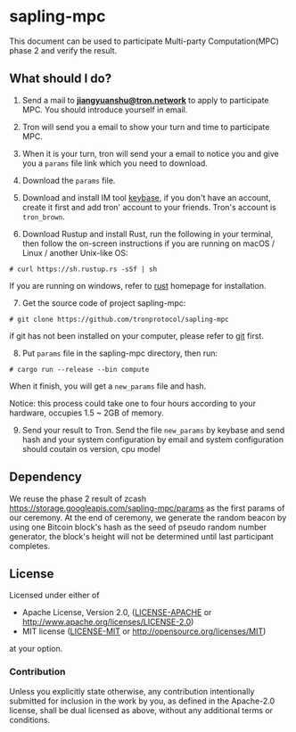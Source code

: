 # sapling-mpc

This document can be used to participate Multi-party Computation(MPC) phase 2 and verify the result.

## What should I do?

1. Send a mail to **jiangyuanshu@tron.network** to apply to participate MPC. You should introduce yourself in email.

2. Tron will send you a email to show your turn and time to participate MPC.

3. When it is your turn, tron will send your a email to notice you and give you a `params` file link which you need to download.

4. Download the `params` file.

5. Download and install IM tool [keybase](https://keybase.io/), if you don't have an account, create it first and add tron' account to your friends. Tron's account is `tron_brown`.

6. Download Rustup and install Rust, run the following in your terminal, then follow the on-screen instructions if you are running on macOS / Linux / another Unix-like OS:               
```
# curl https://sh.rustup.rs -sSf | sh
```
  If you are running on windows, refer to [rust](https://www.rust-lang.org/learn/get-started) homepage for installation.

7. Get the source code of project sapling-mpc:
```
# git clone https://github.com/tronprotocol/sapling-mpc
```
if git has not been installed on your computer, please refer to [git](https://git-scm.com/downloads) first.

8. Put `params` file in the sapling-mpc directory, then run:
```
# cargo run --release --bin compute
```
When it finish, you will get a `new_params` file and hash.

Notice: this process could take one to four hours according to your hardware, occupies 1.5 ~ 2GB of memory.

9. Send your result to Tron. Send the file `new_params` by keybase and send hash and your system configuration by email and system configuration should coutain os version, cpu model


## Dependency
We reuse the phase 2 result of zcash https://storage.googleapis.com/sapling-mpc/params as the first params of our ceremony. At the end of ceremony, we generate the random beacon by using one Bitcoin block's hash as the seed of pseudo random number generator, the block's height will not be determined until last participant completes.

## License

Licensed under either of

 * Apache License, Version 2.0, ([LICENSE-APACHE](LICENSE-APACHE) or http://www.apache.org/licenses/LICENSE-2.0)
 * MIT license ([LICENSE-MIT](LICENSE-MIT) or http://opensource.org/licenses/MIT)

at your option.

### Contribution

Unless you explicitly state otherwise, any contribution intentionally
submitted for inclusion in the work by you, as defined in the Apache-2.0
license, shall be dual licensed as above, without any additional terms or
conditions.
